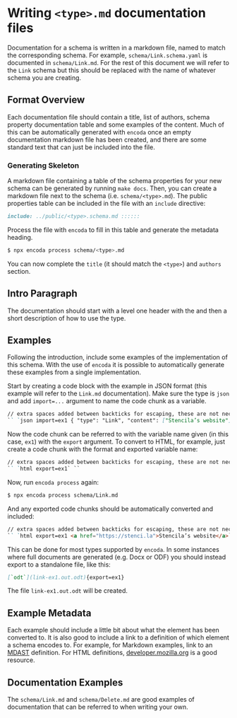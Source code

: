 # Writing `<type>.md` documentation files

Documentation for a schema is written in a markdown file, named to match the corresponding schema. For example,
`schema/Link.schema.yaml` is documented in `schema/Link.md`. For the rest of this document we will refer to the `Link`
schema but this should be replaced with the name of whatever schema you are creating.

## Format Overview

Each documentation file should contain a title, list of authors, schema property documentation table and some examples
of the content.
Much of this can be automatically generated with `encoda` once an empty documentation markdown file has been created,
and there are some standard text that can just be included into the file.

### Generating Skeleton

A markdown file containing a table of the schema properties for your new schema can be generated by running `make docs`.
Then, you can create a markdown file next to the schema (i.e. `schema/<type>.md`). The public properties table can be
included in the file with an `include` directive:

```markdown
include: ../public/<type>.schema.md ::::::
```

Process the file with `encoda` to fill in this table and generate the metadata heading.

```bash
$ npx encoda process schema/<type>.md
```

You can now complete the `title` (it should match the `<type>`) and `authors` section.

## Intro Paragraph

The documentation should start with a level one header with the <type> and then a short description of how to use the
type.

## Examples

Following the introduction, include some examples of the implementation of this schema. With the use of `encoda` it is
possible to automatically generate these examples from a single implementation.

Start by creating a code block with the example in JSON format (this example will refer to the `Link.md` documentation).
Make sure the type is `json` and add `import=...` argument to name the code chunk as a variable.

```markdown
// extra spaces added between backticks for escaping, these are not necessary
`` `json import=ex1 { "type": "Link", "content": ["Stencila’s website"], "target": "https://stenci.la" }` ``
```

Now the code chunk can be referred to with the variable name given (in this case, `ex1`) with the `export` argument. To
convert to HTML, for example, just create a code chunk with the format and exported variable name:

```markdown
// extra spaces added between backticks for escaping, these are not necessary
`` `html export=ex1` ``
```

Now, run `encoda process` again:

```bash
$ npx encoda process schema/Link.md
```

And any exported code chunks should be automatically converted and included:

```markdown
// extra spaces added between backticks for escaping, these are not necessary
`` `html export=ex1 <a href="https://stenci.la">Stencila’s website</a>` ``
```

This can be done for most types supported by `encoda`. In some instances where full documents are generated (e.g. Docx
or ODF) you should instead export to a standalone file, like this:

```markdown
[`odt`](link-ex1.out.odt){export=ex1}
```

The file `link-ex1.out.odt` will be created.

## Example Metadata

Each example should include a little bit about what the element has been converted to. It is also good to include a
link to a definition of which element a schema encodes to. For example, for Markdown examples, link to an
[MDAST](https://github.com/syntax-tree/mdast) definition. For HTML definitions,
[developer.mozilla.org](https://developer.mozilla.org/en-US/docs/Web/HTML/) is a good resource.

## Documentation Examples

The `schema/Link.md` and `schema/Delete.md` are good examples of documentation that can be referred to when writing your
own.
